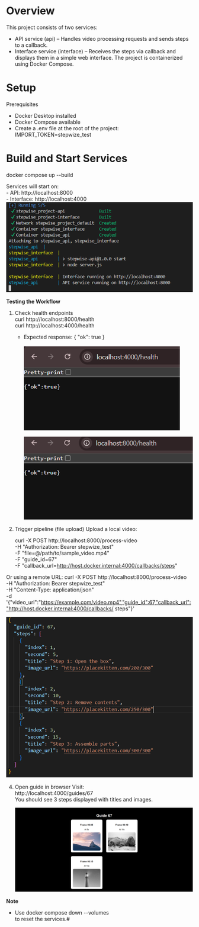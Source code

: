 # **Overview**

This project consists of two services:
 - API service (api) – Handles video processing requests and sends steps to a callback.
 - Interface service (interface) – Receives the steps via callback and displays them in a simple web interface.
The project is containerized using Docker Compose.

# **Setup**
   Prerequisites
   - Docker Desktop installed<br>
   - Docker Compose available<br>
 - Create a .env file at the root of the project: IMPORT_TOKEN=stepwize_test


# **Build and Start Services**
   docker compose up --build

   Services will start on:<br>
     - API: http://localhost:8000<br>
     - Interface: http://localhost:4000<br>
     ![api working](screenshots/api.png)

 **Testing the Workflow**
1. Check health endpoints<br>
   curl http://localhost:8000/health<br>
   curl http://localhost:4000/health<br>

   - Expected response:
      { "ok": true }<br>
      <br>
      ![4000](screenshots/4000.png)
     <br>

      ![8000](./screenshots/8000.png)<br>

3. Trigger pipeline (file upload)
 Upload a local video:

   curl -X POST http://localhost:8000/process-video \
     -H "Authorization: Bearer stepwize_test" \
     -F "file=@/path/to/sample_video.mp4" \
     -F "guide_id=67" \
     -F "callback_url=http://host.docker.internal:4000/callbacks/steps"

 Or using a remote URL:
   curl -X POST http://localhost:8000/process-video \
     -H "Authorization: Bearer stepwize_test" \
     -H "Content-Type: application/json" \
     -d '{"video_url":"https://example.com/video.mp4","guide_id":67,"callback_url":"http://host.docker.internal:4000/callbacks/   steps"}'<br>

  ![received json file](screenshots/jsonfile.png)

4. Open guide in browser
   Visit:<br>
     http://localhost:4000/guides/67<br>
   You should see 3 steps displayed with titles and images.
   
   ![frontend](screenshots/output.png)

**Note**
   - Use docker compose down --volumes <br>
      to reset the services.#




